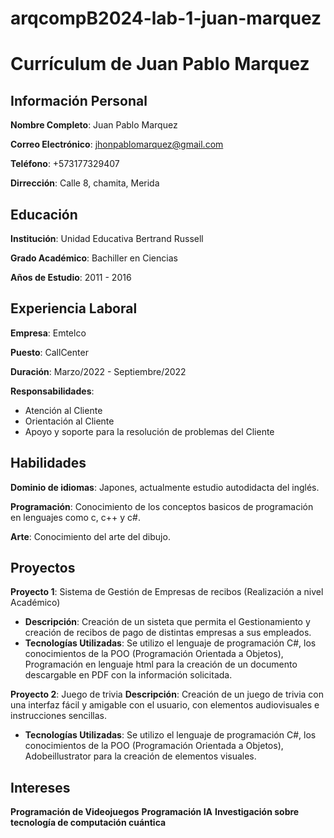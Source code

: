 # arqcompB2024-lab-1-juan-marquez

# Currículum de Juan Pablo Marquez

## Información Personal 
**Nombre Completo**: Juan Pablo Marquez

**Correo Electrónico**: jhonpablomarquez@gmail.com

**Teléfono**: +573177329407

**Dirrección**: Calle 8, chamita, Merida


## Educación 
**Institución**: Unidad Educativa Bertrand Russell

**Grado Académico**: Bachiller en Ciencias

**Años de Estudio**: 2011 - 2016


## Experiencia Laboral 
**Empresa**: Emtelco

**Puesto**: CallCenter

**Duración**: Marzo/2022 - Septiembre/2022

**Responsabilidades**: 
- Atención al Cliente
- Orientación al Cliente
- Apoyo y soporte para la resolución de problemas del Cliente


## Habilidades
**Dominio de idiomas**: Japones, actualmente estudio autodidacta del inglés.

**Programación**: Conocimiento de los conceptos basicos de programación en lenguajes como c, c++ y c#.

**Arte**: Conocimiento del arte del dibujo.

## Proyectos 
**Proyecto 1**: Sistema de Gestión de Empresas de recibos (Realización a nivel Académico)
- **Descripción**: Creación de un sisteta que permita el Gestionamiento y creación de recibos de pago de distintas empresas a sus empleados.
- **Tecnologías Utilizadas**: Se utilizo el lenguaje de programación C#, los conocimientos de la POO (Programación Orientada a Objetos), Programación en lenguaje html para la creación de un documento descargable en PDF con la información solicitada.

**Proyecto 2**: Juego de trivia
**Descripción**: Creación de un juego de trivia con una interfaz fácil y amigable con el usuario, con elementos audiovisuales e instrucciones sencillas.
- **Tecnologías Utilizadas**: Se utilizo el lenguaje de programación C#, los conocimientos de la POO (Programación Orientada a Objetos), Adobeillustrator para la creación de elementos visuales.

## Intereses
**Programación de Videojuegos**
**Programación IA**
**Investigación sobre tecnología de computación cuántica**
